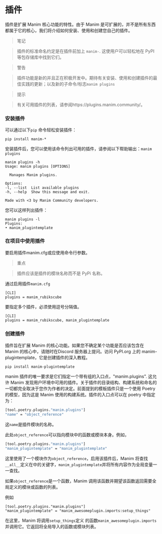 # 插件

插件是扩展 Manim 核心功能的特性。由于 Manim 是可扩展的，并不是所有东西都属于它的核心，我们将介绍如何安装、使用和创建您自己的插件。

> 笔记

> 插件的标准命名约定是在插件前加上 `manim-`. 这使用户可以轻松地在 PyPI 等包存储库中找到它们。

> 警告

> 插件功能是新的并且正在积极开发中。期待有关安装、使用和创建插件的最佳实践的更新；以及新的子命令/标志`manim plugins`

> 提示

> 有关可用插件的列表，请参阅https://plugins.manim.community/。

### 安装插件

可以通过以下`pip` 命令轻松安装插件：

```shell
pip install manim-*
```

安装插件后，您可以使用该命令列出可用的插件，请参阅以下帮助输出：`manim plugins`

```shell
manim plugins -h
Usage: manim plugins [OPTIONS]

  Manages Manim plugins.

Options:
-l, --list  List available plugins
-h, --help  Show this message and exit.

Made with <3 by Manim Community developers.
```

您可以这样列出插件：

```shell
manim plugins -l
Plugins:
• manim_plugintemplate
```

### 在项目中使用插件

要启用插件manim.cfg或应使用命令行参数。

> 重点

> 插件应该是插件的模块名称而不是 PyPi 名称。

通过启用插件`manim.cfg`

```shell
[CLI]
plugins = manim_rubikscube
```

要指定多个插件，必须使用逗号分隔值。

```sh
[CLI]
plugins = manim_rubikscube, manim_plugintemplate
```

### 创建插件

插件旨在扩展 Manim 的核心功能。如果您不确定某个功能是否应该包含在 Manim 的核心中，请随时在Discord 服务器上提问。访问 PyPI.org 上的 manim-plugintemplate，它是创建插件的深入教程。

```sh
pip install manim-plugintemplate
```

manim 插件的唯一要求是它们指定一个带有组的入口点，"manim.plugins". 这允许 Manim 发现用户环境中可用的插件。关于插件的目录结构、构建系统和命名的一切都完全取决于您作为作者的决定。前面提到的模板插件只是一个使用 Poetry 的模型，因为这是 Manim 使用的构建系统。插件的入口点可以在 poetry 中指定为：

```sh
[tool.poetry.plugins."manim.plugins"]
"name" = "object_reference"
```

这`name`是插件模块的名称。

此处`object_reference`可以指向模块中的函数或模块本身。例如，

```sh
[tool.poetry.plugins."manim.plugins"]
"manim_plugintemplate" = "manim_plugintemplate"
```

这里使用了一个模块作为`object_reference`，启用该插件后，Manim 将查找`__all__`定义在中的关键字，`manim_plugintemplate`并将所有内容作为全局变量一一查找。

如果`object_reference`是一个函数，Manim 调用该函数并期望该函数返回需要全局定义的模块或函数的列表。

例如

```
[tool.poetry.plugins."manim.plugins"]
"manim_plugintemplate" = "manim_awesomeplugin.imports:setup_things"
```

在这里，Manim 将调用`setup_things`定义 的函数`manim_awesomeplugin.imports`并调用它。它返回将全局导入的函数或模块列表。
